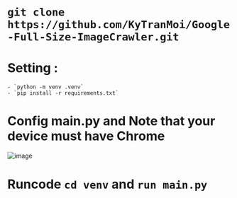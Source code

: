 # `git clone https://github.com/KyTranMoi/Google-Full-Size-ImageCrawler.git`
# Setting : 
    - `python -m venv .venv`
    - `pip install -r requirements.txt`
# Config main.py and Note that your device must have Chrome
![image](https://github.com/KyTranMoi/Google-Full-Size-ImageCrawler/assets/128732306/2e2ddb1c-803c-4503-9292-e205d70d3175)
# Runcode `cd venv` and `run main.py`


